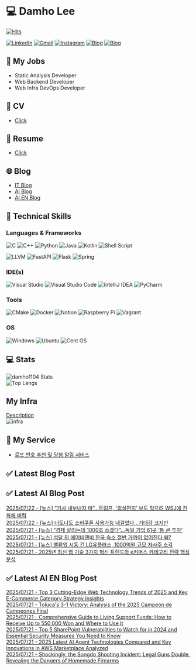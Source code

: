 
# 💻 Damho Lee

[![Hits](https://hits.seeyoufarm.com/api/count/incr/badge.svg?url=https%3A%2F%2Fgithub.com%2Fdamho1104&count_bg=%233D9CC8&title_bg=%23555555&icon=&icon_color=%23E7E7E7&title=hits&edge_flat=false)](https://hits.seeyoufarm.com)  

[![LinkedIn](https://img.shields.io/badge/Linkedin-%230077B5.svg?style=flat&logo=linkedin&logoColor=white)](https://www.linkedin.com/in/damho1104/)
[![Gmail](https://img.shields.io/badge/Gmail-D14836?style=flat&logo=gmail&logoColor=white)](mailto:damho1104@gmail.com)
[![Instagram](https://img.shields.io/badge/Instargram-%23E4405F.svg?style=flat&logo=Instagram&logoColor=white)](https://www.instagram.com/damho1104/)
[![Blog](https://img.shields.io/badge/Blog-%23000000.svg?style=flat&logo=Tistory&logoColor=white)](https://dmomo.co.kr/)
[![Blog](https://img.shields.io/badge/Blog-%23000000.svg?style=flat&logo=WordPress&logoColor=white)](https://blog.ai.dmomo.co.kr/)

## 📃 My Jobs
- Static Analysis Developer
- Web Backend Developer
- Web Infra DevOps Developer

## 📰 CV
- [Click](https://resume.dmomo.net/damho.lee/resume)  

## 📘 Resume
- [Click](https://damho1104.notion.site/8af3191b9815406d95708d9a0cea5a9e)  

## 🌐 Blog
- [IT Blog](https://dmomo.co.kr/)
- [AI Blog](https://blog.ai.dmomo.co.kr/)
- [AI EN Blog](https://ai.trend.dmomo.co.kr/)

## 💪 Technical Skills
### Languages & Frameworks
![C](https://img.shields.io/badge/c-%2300599C.svg?style=flat&logo=c&logoColor=white)
![C++](https://img.shields.io/badge/c++-%2300599C.svg?style=flat&logo=c%2B%2B&logoColor=white)
![Python](https://img.shields.io/badge/Python-3776AB.svg?&style=flat&logo=Python&logoColor=white)
![Java](https://img.shields.io/badge/java-%23ED8B00.svg?style=flat&logo=openjdk&logoColor=white)
![Kotlin](https://img.shields.io/badge/Kotlin-%237F52FF.svg?style=flat&logo=Kotlin&logoColor=white)
![Shell Script](https://img.shields.io/badge/Shell_script-%23121011.svg?style=flat&logo=gnu-bash&logoColor=white)  
  
![LLVM](https://img.shields.io/badge/LLVM/Clang-000B1D.svg?&style=flat&logo=LLVM&logoColor=white)
![FastAPI](https://img.shields.io/badge/FastAPI-005571?style=flat&logo=fastapi)
![Flask](https://img.shields.io/badge/Flask-%23000.svg?style=flat&logo=flask&logoColor=white)
![Spring](https://img.shields.io/badge/Springboot-%236DB33F.svg?style=flat&logo=spring&logoColor=white)
  
  
### IDE(s)
![Visual Studio](https://img.shields.io/badge/Visual%20Studio-5C2D91.svg?style=flat&logo=visual-studio&logoColor=white) 
![Visual Studio Code](https://img.shields.io/badge/Visual%20Studio%20Code-0078d7.svg?style=flat&logo=visual-studio-code&logoColor=white)
![IntelliJ IDEA](https://img.shields.io/badge/IntelliJIDEA-000000.svg?style=flat&logo=intellij-idea&logoColor=white) 
![PyCharm](https://img.shields.io/badge/PyCharm-143?style=flat&logo=pycharm&logoColor=black&color=black&labelColor=green) 


### Tools
![CMake](https://img.shields.io/badge/CMake-%23008FBA.svg?style=flat&logo=cmake&logoColor=white)
![Docker](https://img.shields.io/badge/docker-%230db7ed.svg?style=flat&logo=docker&logoColor=white)
![Notion](https://img.shields.io/badge/Notion-%23000000.svg?style=flat&logo=notion&logoColor=white)
![Raspberry Pi](https://img.shields.io/badge/-RaspberryPi-C51A4A?style=flat&logo=Raspberry-Pi)
![Vagrant](https://img.shields.io/badge/Vagrant-%231563FF.svg?style=flat&logo=vagrant&logoColor=white)


### OS
![Windows](https://img.shields.io/badge/Windows-0078D6?style=flat&logo=windows&logoColor=white)
![Ubuntu](https://img.shields.io/badge/Ubuntu-E95420?style=flat&logo=ubuntu&logoColor=white)
![Cent OS](https://img.shields.io/badge/Cent%20OS-002260?style=flat&logo=centos&logoColor=F0F0F0)


## :computer: Stats
![damho1104 Stats](https://github-readme-stats.vercel.app/api?username=damho1104&hide=issues&show_icons=true&show=prs_merged,prs_merged_percentage&theme=chartreuse-dark)  
![Top Langs](https://github-readme-stats.vercel.app/api/top-langs/?username=damho1104&layout=compact&theme=chartreuse-dark)


## My Infra
[Description](https://dmomo.co.kr/444)  
![infra](https://nextcloud.dmomo.net/apps/files_sharing/publicpreview/EtWDB9RaEXyf4FT?file=/&fileId=142416&x=6016&y=3384&a=true&etag=eee0bc0c4308201c786211582fdbc678)  





## 📣 My Service
- [로또 번호 추천 및 당첨 알림 서비스](https://lotto.dmomo.co.kr/)  


## ✅ Latest Blog Post


## ✅ Latest AI Blog Post
[2025/07/22 - [뉴스] “기사 내보내지 마”…트럼프, ‘외설편지’ 보도 막으려 WSJ에 전화해 버럭](https://blog.ai.dmomo.co.kr/news/6350) <br/>
[2025/07/22 - [뉴스] 너도나도 소비쿠폰 사용가능 내걸었다…기대감 크지만](https://blog.ai.dmomo.co.kr/news/6347) <br/>
[2025/07/21 - [뉴스] “경제 살리는데 1000조 쓰겠다”…독일 기업 61곳 ‘통 큰 투자’](https://blog.ai.dmomo.co.kr/news/6344) <br/>
[2025/07/21 - [뉴스] 석달 뒤 에어비앤비 한국 숙소 절반 가까이 없어진다 왜?](https://blog.ai.dmomo.co.kr/news/6341) <br/>
[2025/07/21 - [뉴스] 밸류업 시동 건 LG유플러스, 1000억원 규모 자사주 소각](https://blog.ai.dmomo.co.kr/news/6338) <br/>
[2025/07/21 - 2025년 최신 웹 기술 3가지 혁신 트렌드와 e커머스 카테고리 전략 핵심 분석](https://blog.ai.dmomo.co.kr/tech/6335) <br/>

## ✅ Latest AI EN Blog Post
[2025/07/21 - Top 3 Cutting-Edge Web Technology Trends of 2025 and Key E-Commerce Category Strategy Insights](https://ai.trend.dmomo.co.kr/2025/07/top-3-cutting-edge-web-technology.html) <br/>
[2025/07/21 - Toluca's 3-1 Victory: Analysis of the 2025 Campeón de Campeones Final](https://ai.trend.dmomo.co.kr/2025/07/tolucas-3-1-victory-analysis-of-2025.html) <br/>
[2025/07/21 - Comprehensive Guide to Living Support Funds: How to Receive Up to 550,000 Won and Where to Use It](https://ai.trend.dmomo.co.kr/2025/07/comprehensive-guide-to-living-support.html) <br/>
[2025/07/21 - Top 5 SharePoint Vulnerabilities to Watch for in 2024 and Essential Security Measures You Need to Know](https://ai.trend.dmomo.co.kr/2025/07/top-5-sharepoint-vulnerabilities-to.html) <br/>
[2025/07/21 - 2025 Latest AI Agent Technologies Compared and Key Innovations in AWS Marketplace Analyzed](https://ai.trend.dmomo.co.kr/2025/07/2025-latest-ai-agent-technologies.html) <br/>
[2025/07/21 - Shockingly, the Songdo Shooting Incident: Legal Guns Double, Revealing the Dangers of Homemade Firearms](https://ai.trend.dmomo.co.kr/2025/07/shockingly-songdo-shooting-incident.html) <br/>
